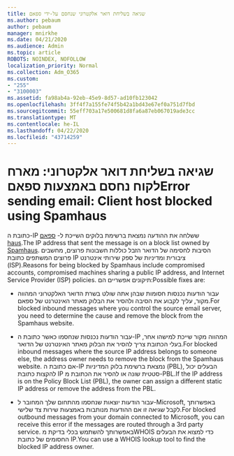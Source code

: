 ```yaml
---
title: שגיאה בשליחת דואר אלקטרוני שנחסם על-ידי ספאם
ms.author: pebaum
author: pebaum
manager: mnirkhe
ms.date: 04/21/2020
ms.audience: Admin
ms.topic: article
ROBOTS: NOINDEX, NOFOLLOW
localization_priority: Normal
ms.collection: Adm_O365
ms.custom:
- "255"
- "3100003"
ms.assetid: fa98ab4a-92eb-45e9-8d57-ad10fb123042
ms.openlocfilehash: 3ff4f7a155fe74f5b42a1bd43e67ef0a751d7fbd
ms.sourcegitcommit: 55eff703a17e500681d8fa6a87eb067019ade3cc
ms.translationtype: MT
ms.contentlocale: he-IL
ms.lasthandoff: 04/22/2020
ms.locfileid: "43714259"
---
```

# <a name="error-sending-email-client-host-blocked-using-spamhaus"></a><span data-ttu-id="a698d-102">שגיאה בשליחת דואר אלקטרוני: מארח לקוח נחסם באמצעות ספאם</span><span class="sxs-lookup"><span data-stu-id="a698d-102">Error sending email: Client host blocked using Spamhaus</span></span>

<span data-ttu-id="a698d-103">כתובת ה-IP ששלחה את ההודעה נמצאת ברשימת בלוקים השייכת ל- [ספאם haus](https://go.microsoft.com/fwlink/p/?linkid=123245).</span><span class="sxs-lookup"><span data-stu-id="a698d-103">The IP address that sent the message is on a block list owned by [Spamhaus](https://go.microsoft.com/fwlink/p/?linkid=123245).</span></span> <span data-ttu-id="a698d-104">הסיבות לחסימה של הדואר הזבל כוללות חשבונות פרוצים, מחשבים פרוצים המשתפים כתובת IP ציבורית ומדיניות של ספק שירותי אינטרנט (ISP).</span><span class="sxs-lookup"><span data-stu-id="a698d-104">Reasons for being blocked by Spamhaus include compromised accounts, compromised machines sharing a public IP address, and Internet Service Provider (ISP) policies.</span></span> <span data-ttu-id="a698d-105">תיקונים אפשריים הם:</span><span class="sxs-lookup"><span data-stu-id="a698d-105">Possible fixes are:</span></span>
  
- <span data-ttu-id="a698d-106">עבור הודעות נכנסות חסומות שבהן אתה שולט בשרת הדואר האלקטרוני המהווה מקור, עליך לקבוע את הסיבה ולהסיר את הבלוק מאתר האינטרנט של ספאם.</span><span class="sxs-lookup"><span data-stu-id="a698d-106">For blocked inbound messages where you control the source email server, you need to determine the cause and remove the block from the Spamhaus website.</span></span>

- <span data-ttu-id="a698d-107">עבור הודעות נכנסות שנחסמו כאשר כתובת ה-IP המהווה מקור שייכת למישהו אחר, בעלי הכתובת צריך להסיר את הבלוק מאתר האינטרנט של הדואר.</span><span class="sxs-lookup"><span data-stu-id="a698d-107">For blocked inbound messages where the source IP address belongs to someone else, the address owner needs to remove the block from the Spamhaus website.</span></span> <span data-ttu-id="a698d-108">אם כתובת ה-IP נמצאת ברשימת בלוק המדיניות (PBL), הבעלים יכול להקצות כתובת IP סטטית שונה או להסיר את הכתובת מ-PBL.</span><span class="sxs-lookup"><span data-stu-id="a698d-108">If the IP address is on the Policy Block List (PBL), the owner can assign a different static IP address or remove the address from the PBL.</span></span>

- <span data-ttu-id="a698d-109">עבור הודעות יוצאות שנחסמו מהתחום שלך המחובר ל-Microsoft, באפשרותך לקבל שגיאה זו אם ההודעות מנותבות באמצעות שירות צד שלישי.</span><span class="sxs-lookup"><span data-stu-id="a698d-109">For blocked outbound messages from your domain connected to Microsoft, you can receive this error if the messages are routed through a 3rd party service.</span></span> <span data-ttu-id="a698d-110">באפשרותך להשתמש בכלי בדיקת מWHOIS כדי למצוא את הבעלים החסומים של כתובת IP.</span><span class="sxs-lookup"><span data-stu-id="a698d-110">You can use a WHOIS lookup tool to find the blocked IP address owner.</span></span>
